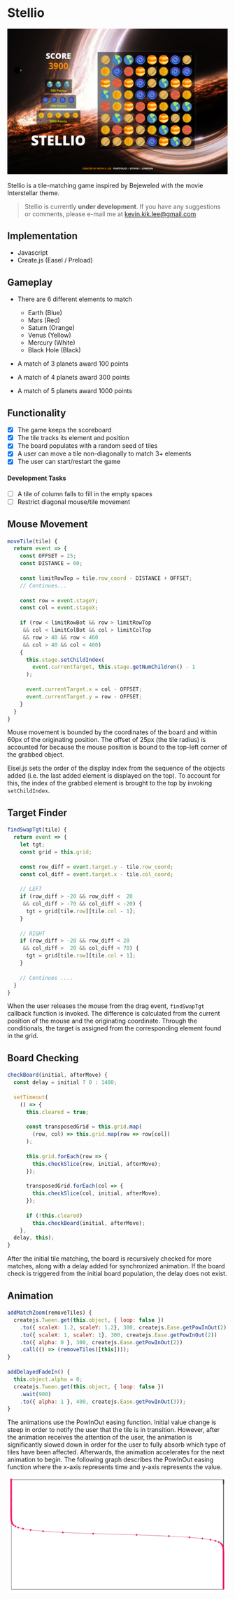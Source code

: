 # Stellio

![screenshot](docs/stellio.png)

Stellio is a tile-matching game inspired by Bejeweled with the movie Interstellar theme.

> Stellio is currently **under development**. If you have any suggestions or comments, please e-mail me at kevin.kik.lee@gmail.com

## Implementation

- Javascript
- Create.js (Easel / Preload)

## Gameplay
- There are 6 different elements to match
  - Earth (Blue)
  - Mars (Red)
  - Saturn (Orange)
  - Venus (Yellow)
  - Mercury (White)
  - Black Hole (Black)

- A match of 3 planets award 100 points
- A match of 4 planets award 300 points
- A match of 5 planets award 1000 points

## Functionality

- [X] The game keeps the scoreboard
- [X] The tile tracks its element and position
- [X] The board populates with a random seed of tiles
- [X] A user can move a tile non-diagonally to match 3+ elements
- [X] The user can start/restart the game

#### Development Tasks

- [ ] A tile of column falls to fill in the empty spaces
- [ ] Restrict diagonal mouse/tile movement

## Mouse Movement

```javascript
moveTile(tile) {
  return event => {
    const OFFSET = 25;
    const DISTANCE = 60;

    const limitRowTop = tile.row_coord - DISTANCE + OFFSET;
    // Continues...

    const row = event.stageY;
    const col = event.stageX;

    if (row < limitRowBot && row > limitRowTop
     && col < limitColBot && col > limitColTop
     && row > 40 && row < 460
     && col > 40 && col < 460)
    {
      this.stage.setChildIndex(
        event.currentTarget, this.stage.getNumChildren() - 1
      );

      event.currentTarget.x = col - OFFSET;
      event.currentTarget.y = row - OFFSET;
    }
  }
}
```
Mouse movement is bounded by the coordinates of the board and within 60px of the originating position.  The offset of 25px (the tile radius) is accounted for because the mouse position is bound to the top-left corner of the grabbed object.

Eisel.js sets the order of the display index from the sequence of the objects added (i.e. the last added element is displayed on the top).  To account for this, the index of the grabbed element is brought to the top by invoking `setChildIndex`.

## Target Finder

```javascript
findSwapTgt(tile) {
  return event => {
    let tgt;
    const grid = this.grid;

    const row_diff = event.target.y - tile.row_coord;
    const col_diff = event.target.x - tile.col_coord;

    // LEFT
    if (row_diff > -20 && row_diff <  20
     && col_diff > -70 && col_diff < -20) {
      tgt = grid[tile.row][tile.col - 1];
    }

    // RIGHT
    if (row_diff > -20 && row_diff < 20
     && col_diff >  20 && col_diff < 70) {
      tgt = grid[tile.row][tile.col + 1];
    }

    // Continues ....
  }
}
```
When the user releases the mouse from the drag event, `findSwapTgt` callback function is invoked.  The difference is calculated from the current position of the mouse and the originating coordinate.  Through the conditionals, the target is assigned from the corresponding element found in the grid.

## Board Checking

```javascript
checkBoard(initial, afterMove) {
  const delay = initial ? 0 : 1400;

  setTimeout(
    () => {
      this.cleared = true;

      const transposedGrid = this.grid.map(
        (row, col) => this.grid.map(row => row[col])
      );

      this.grid.forEach(row => {
        this.checkSlice(row, initial, afterMove);
      });

      transposedGrid.forEach(col => {
        this.checkSlice(col, initial, afterMove);
      });

      if (!this.cleared)
        this.checkBoard(initial, afterMove);
    },
  delay, this);
}
```

After the initial tile matching, the board is recursively checked for more matches, along with a delay added for synchronized animation.  If the board check is triggered from the initial board population, the delay does not exist.

## Animation

```javascript
addMatchZoom(removeTiles) {
  createjs.Tween.get(this.object, { loop: false })
    .to({ scaleX: 1.2, scaleY: 1.2}, 300, createjs.Ease.getPowInOut(2))
    .to({ scaleX: 1, scaleY: 1}, 300, createjs.Ease.getPowInOut(2))
    .to({ alpha: 0 }, 300, createjs.Ease.getPowInOut(2))
    .call(() => (removeTiles([this])));
}

addDelayedFadeIn() {
  this.object.alpha = 0;
  createjs.Tween.get(this.object, { loop: false })
    .wait(900)
    .to({ alpha: 1 }, 400, createjs.Ease.getPowInOut(3));
}
```

The animations use the PowInOut easing function.  Initial value change is steep in order to notify the user that the tile is in transition.  However, after the animation receives the attention of the user, the animation is significantly slowed down in order for the user to fully absorb which type of tiles have been affected.  Afterwards, the animation accelerates for the next animation to begin.  The following graph describes the PowInOut easing function where the x-axis represents time and y-axis represents the value.

![ease-graph](docs/powinout.png)
